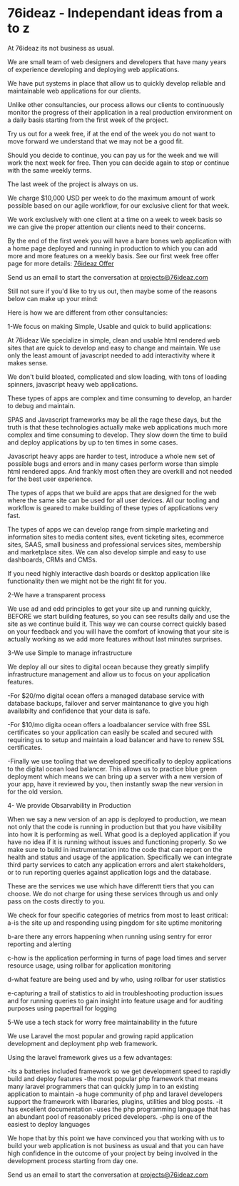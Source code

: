 # 76ideaz - Independant ideas from a to z

At 76ideaz its not business as usual.

We are small team of web designers and developers that have many years of experience developing and deploying web applications.

We have put systems in place that allow us to quickly develop reliable and maintainable web applications for our clients.

Unlike other consultancies, our process allows our clients to continuously monitor the progress of their application in a real production environment on a daily basis starting from the first week of the project.

Try us out for a week free, if at the end of the week you do not want to move forward we understand that we may not be a good fit.

Should you decide to continue, you can pay us for the week and we will work the next week for free. Then you can decide again to stop or continue with the same weekly terms.

The last week of the project is always on us.

We charge $10,000 USD per week to do the maximum amount of work possible based on our agile workflow, for our exclusive client for that week.

We work exclusively with one client at a time on a week to week basis so we can give the proper attention our clients need to their concerns.

By the end of the first week you will have a bare bones web application with a home page deployed and running in production to which you can add more and more features on a weekly basis. See our first week free offer page for more details: [76ideaz Offer](https://aregsar.com/76ideazoffer)

Send us an email to start the conversation at projects@76ideaz.com

Still not sure if you'd like to try us out, then maybe some of the reasons below can make up your mind:

Here is how we are different from other consultancies:

1-We focus on making Simple, Usable and quick to build applications:

At 76ideaz We specialize in simple, clean and usable html rendered web sites that are quick to develop and easy to change and maintain.
We use only the least amount of javascript needed to add interactivity where it makes sense.

We don't build bloated, complicated and slow loading, with tons of loading spinners, javascript heavy web applications.

These types of apps are complex and time consuming to develop, an harder to debug and maintain.

SPAS and Javascript frameworks may be all the rage these days, but the truth is that these technologies actually make web applications much more complex and time consuming to develop. They slow down the time to build and deploy applications by up to ten times in some cases.

Javascript heavy apps are harder to test, introduce a whole new set of possible bugs and errors and in many cases perform worse than simple html rendered apps. And frankly most often they are overkill and not needed for the best user experience.

The types of apps that we build are apps that are designed for the web where the same site can be used for all user devices. All our tooling and workflow is geared to make building of these types of applications very fast.

The types of apps we can develop range from simple marketing and information sites to media content sites, event ticketing sites, ecommerce sites, SAAS, small business and professional services sites, membership and marketplace sites. We can also develop simple and easy to use dashboards, CRMs and CMSs.

If you need highly interactive dash boards or desktop application like functionality then we might not be the right fit for you.

2-We have a transparent process

We use ad and edd principles to get your site up and running quickly, BEFORE we start building features, so you can see results daily and use the site as we continue build it. 
This way we can course correct quickly based on your feedback and you will have the comfort of knowing that your site is actually working as we add more features without last minutes surprises.

3-We use Simple to manage infrastructure

We deploy all our sites to digital ocean because they greatly simplify infrastructure management and allow us to focus on your application features.

-For $20/mo digital ocean offers a managed database service with database backups, failover and server maintanance to give you high availabilty and confidence that your data is safe.

-For $10/mo digita ocean offers a loadbalancer service with free SSL certificates so your application can easily be scaled and secured with requiring us to setup and maintain a load balancer and have to renew SSL certificates. 

-Finally we use tooling that we developed specifically to deploy applications to the digital ocean load balancer.
This allows us to practice blue green deployment which means we can bring up a server with a new version of your app, have it reviewed by you, then instantly swap the new version in for the old version.

4- We provide Obsarvability in Production

When we say a new version of an app is deployed to production, we mean not only that the code is running in production but that you have visibility into how it is performing as well. 
What good is a deployed application if you have no idea if it is running without issues and functioning properly.
So we make sure to build in instrumentation into the code that can report on the health and status and usage of the application.
Specifically we can integrate third party services to catch any application errors and alert stakeholders, or to run reporting queries against application logs and the database.

These are the services we use which have differentt tiers that you can choose. We do not charge for using these services through us and only pass on the costs directly to you.

We check for four specific categories of metrics from most to least critical:
a-is the site up and responding using
pingdom for site uptime monitoring

b-are there any errors happening when running using
sentry for error reporting and alerting

c-how is the application performing in turns of page load times and server resource usage, using
rollbar for application monitoring 

d-what feature are being used and by who, using
rollbar for user statistics

e-capturing a trail of statistics to aid in troubleshooting production issues and for running queries to gain insight into feature usage and for auditing purposes using
papertrail for logging

5-We use a tech stack for worry free maintainability in the future

We use Laravel the most popular and growing rapid application development and deployment php web framework.

Using the laravel framework gives us a few advantages:

-its a batteries included framework so we get development speed to rapidly build and deploy features
-the most popular php framework that means many laravel programmers that can quickly jump in to an existing application to maintain
-a huge community of php and laravel developers support the framework with libararies, plugins, utilities and blog posts.
-it has excellent documentation
-uses the php programming language that has an abundant pool of reasonably priced developers.
-php is one of the easiest to deploy languages

We hope that by this point we have convinced you that working with us to build your web application is not business as usual and that you can have high confidence in the outcome of your project by being involved in the development process starting from day one.

Send us an email to start the conversation at projects@76ideaz.com
